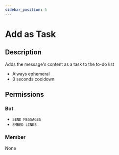 ```yaml
---
sidebar_position: 5
---
```


# Add as Task
## Description
Adds the message's content as a task to the to-do list

- Always ephemeral
- 3 seconds cooldown

## Permissions
### Bot
- `SEND MESSAGES`
- `EMBED LINKS`

### Member
None
